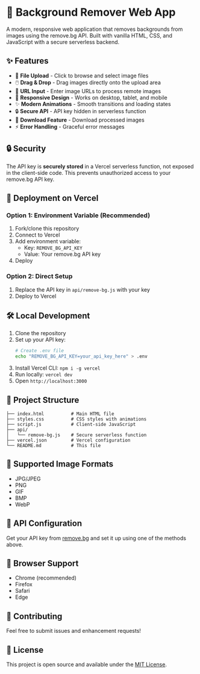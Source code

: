 # 🎨 Background Remover Web App

A modern, responsive web application that removes backgrounds from images using the remove.bg API. Built with vanilla HTML, CSS, and JavaScript with a secure serverless backend.

## ✨ Features

- 📁 **File Upload** - Click to browse and select image files
- 🖱️ **Drag & Drop** - Drag images directly onto the upload area
- 🔗 **URL Input** - Enter image URLs to process remote images
- 📱 **Responsive Design** - Works on desktop, tablet, and mobile
- ✨ **Modern Animations** - Smooth transitions and loading states
- 🔒 **Secure API** - API key hidden in serverless function
- 💾 **Download Feature** - Download processed images
- ⚡ **Error Handling** - Graceful error messages

## 🔒 Security

The API key is **securely stored** in a Vercel serverless function, not exposed in the client-side code. This prevents unauthorized access to your remove.bg API key.

## 🚀 Deployment on Vercel

### Option 1: Environment Variable (Recommended)

1. Fork/clone this repository
2. Connect to Vercel
3. Add environment variable:
   - Key: `REMOVE_BG_API_KEY`
   - Value: Your remove.bg API key
4. Deploy

### Option 2: Direct Setup

1. Replace the API key in `api/remove-bg.js` with your key
2. Deploy to Vercel

## 🛠️ Local Development

1. Clone the repository
2. Set up your API key:
   ```bash
   # Create .env file
   echo "REMOVE_BG_API_KEY=your_api_key_here" > .env
   ```
3. Install Vercel CLI: `npm i -g vercel`
4. Run locally: `vercel dev`
5. Open `http://localhost:3000`

## 📁 Project Structure

```
├── index.html          # Main HTML file
├── styles.css          # CSS styles with animations
├── script.js           # Client-side JavaScript
├── api/
│   └── remove-bg.js    # Secure serverless function
├── vercel.json         # Vercel configuration
└── README.md           # This file
```

## 🎨 Supported Image Formats

- JPG/JPEG
- PNG
- GIF
- BMP
- WebP

## 🔧 API Configuration

Get your API key from [remove.bg](https://www.remove.bg/api) and set it up using one of the methods above.

## 📱 Browser Support

- Chrome (recommended)
- Firefox
- Safari
- Edge

## 🤝 Contributing

Feel free to submit issues and enhancement requests!

## 📄 License

This project is open source and available under the [MIT License](LICENSE). 